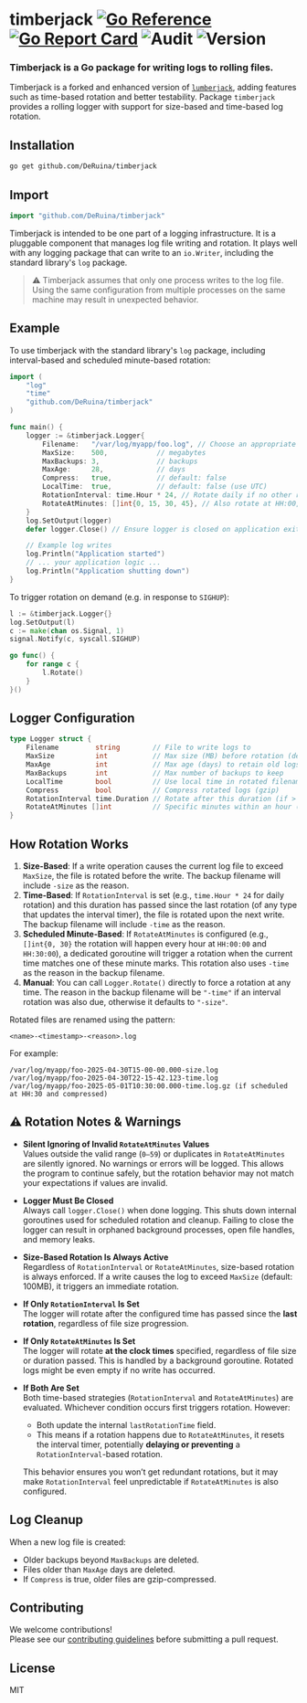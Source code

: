 # timberjack [![Go Reference](https://pkg.go.dev/badge/github.com/DeRuina/timberjack.svg)](https://pkg.go.dev/github.com/DeRuina/timberjack) [![Go Report Card](https://goreportcard.com/badge/github.com/DeRuina/timberjack)](https://goreportcard.com/report/github.com/DeRuina/timberjack) ![Audit](https://github.com/DeRuina/timberjack/actions/workflows/audit.yaml/badge.svg) ![Version](https://img.shields.io/github/v/tag/DeRuina/timberjack?sort=semver)


### Timberjack is a Go package for writing logs to rolling files.

Timberjack is a forked and enhanced version of [`lumberjack`](https://github.com/natefinch/lumberjack), adding features such as time-based rotation and better testability.
Package `timberjack` provides a rolling logger with support for size-based and time-based log rotation.


## Installation

```bash
go get github.com/DeRuina/timberjack
```


## Import

```go
import "github.com/DeRuina/timberjack"
```

Timberjack is intended to be one part of a logging infrastructure. It is a pluggable
component that manages log file writing and rotation. It plays well with any logging package that can write to an
`io.Writer`, including the standard library's `log` package.

> ⚠️ Timberjack assumes that only one process writes to the log file. Using the same configuration from multiple
> processes on the same machine may result in unexpected behavior.


## Example

To use timberjack with the standard library's `log` package, including interval-based and scheduled minute-based rotation:

```go
import (
	"log"
	"time"
	"github.com/DeRuina/timberjack"
)

func main() {
	logger := &timberjack.Logger{
		Filename:   "/var/log/myapp/foo.log", // Choose an appropriate path
		MaxSize:    500,            // megabytes
		MaxBackups: 3,              // backups
		MaxAge:     28,             // days
		Compress:   true,           // default: false
		LocalTime:  true,           // default: false (use UTC)
		RotationInterval: time.Hour * 24, // Rotate daily if no other rotation met
		RotateAtMinutes: []int{0, 15, 30, 45}, // Also rotate at HH:00, HH:15, HH:30, HH:45
	}
	log.SetOutput(logger)
	defer logger.Close() // Ensure logger is closed on application exit to stop goroutines

	// Example log writes
	log.Println("Application started")
	// ... your application logic ...
	log.Println("Application shutting down")
}
```

To trigger rotation on demand (e.g. in response to `SIGHUP`):

```go
l := &timberjack.Logger{}
log.SetOutput(l)
c := make(chan os.Signal, 1)
signal.Notify(c, syscall.SIGHUP)

go func() {
    for range c {
        l.Rotate()
    }
}()
```


## Logger Configuration

```go
type Logger struct {
    Filename         string        // File to write logs to
    MaxSize          int           // Max size (MB) before rotation (default: 100)
    MaxAge           int           // Max age (days) to retain old logs
    MaxBackups       int           // Max number of backups to keep
    LocalTime        bool          // Use local time in rotated filenames
    Compress         bool          // Compress rotated logs (gzip)
    RotationInterval time.Duration // Rotate after this duration (if > 0)
    RotateAtMinutes []int          // Specific minutes within an hour (0-59) to trigger a rotation.
}
```


## How Rotation Works

1. **Size-Based**: If a write operation causes the current log file to exceed `MaxSize`, the file is rotated before the write. The backup filename will include `-size` as the reason.
2. **Time-Based**: If `RotationInterval` is set (e.g., `time.Hour * 24` for daily rotation) and this duration has passed since the last rotation (of any type that updates the interval timer), the file is rotated upon the next write. The backup filename will include `-time` as the reason.
3. **Scheduled Minute-Based**: If `RotateAtMinutes` is configured (e.g., `[]int{0, 30}` the rotation will happen every hour at `HH:00:00` and `HH:30:00`), a dedicated goroutine will trigger a rotation when the current time matches one of these minute marks. This rotation also uses `-time` as the reason in the backup filename.
4. **Manual**: You can call `Logger.Rotate()` directly to force a rotation at any time. The reason in the backup filename will be `"-time"` if an interval rotation was also due, otherwise it defaults to `"-size"`.

Rotated files are renamed using the pattern:

```
<name>-<timestamp>-<reason>.log
```

For example:

```
/var/log/myapp/foo-2025-04-30T15-00-00.000-size.log
/var/log/myapp/foo-2025-04-30T22-15-42.123-time.log
/var/log/myapp/foo-2025-05-01T10:30:00.000-time.log.gz (if scheduled at HH:30 and compressed)
```

## ⚠️ Rotation Notes & Warnings

* **Silent Ignoring of Invalid `RotateAtMinutes` Values**  
  Values outside the valid range (`0–59`) or duplicates in `RotateAtMinutes` are silently ignored. No warnings or errors will be logged. This allows the program to continue safely, but the rotation behavior may not match your expectations if values are invalid.

* **Logger Must Be Closed**  
  Always call `logger.Close()` when done logging. This shuts down internal goroutines used for scheduled rotation and cleanup. Failing to close the logger can result in orphaned background processes, open file handles, and memory leaks.

* **Size-Based Rotation Is Always Active**  
  Regardless of `RotationInterval` or `RotateAtMinutes`, size-based rotation is always enforced. If a write causes the log to exceed `MaxSize` (default: 100MB), it triggers an immediate rotation.

* **If Only `RotationInterval` Is Set**  
  The logger will rotate after the configured time has passed since the **last rotation**, regardless of file size progression.

* **If Only `RotateAtMinutes` Is Set**  
  The logger will rotate **at the clock times** specified, regardless of file size or duration passed. This is handled by a background goroutine. Rotated logs might be even empty if no write has occurred. 

* **If Both Are Set**  
  Both time-based strategies (`RotationInterval` and `RotateAtMinutes`) are evaluated. Whichever condition occurs first triggers rotation. However:

  * Both update the internal `lastRotationTime` field.
  * This means if a rotation happens due to `RotateAtMinutes`, it resets the interval timer, potentially **delaying or preventing** a `RotationInterval`-based rotation.

  This behavior ensures you won’t get redundant rotations, but it may make `RotationInterval` feel unpredictable if `RotateAtMinutes` is also configured.

## Log Cleanup

When a new log file is created:
- Older backups beyond `MaxBackups` are deleted.
- Files older than `MaxAge` days are deleted.
- If `Compress` is true, older files are gzip-compressed.


## Contributing

We welcome contributions!  
Please see our [contributing guidelines](CONTRIBUTING.md) before submitting a pull request.


## License

MIT